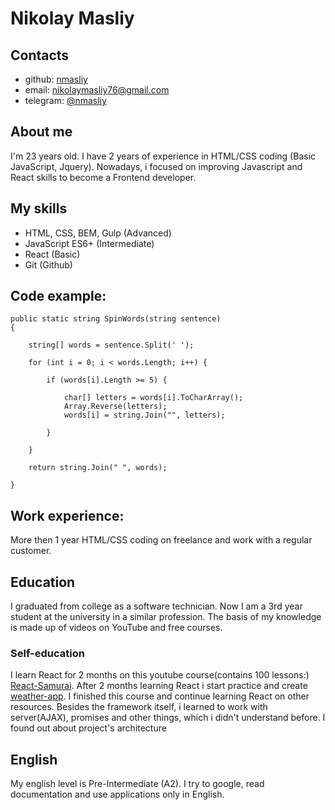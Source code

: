 # __Nikolay Masliy__
## __Contacts__
* github: [nmasliy](https://github.com/nmasliy)
* email: nikolaymasliy76@gmail.com
* telegram: [@nmasliy](https://t.me/nmasliy)

## __About me__
I'm 23 years old. I have 2 years of experience in HTML/CSS coding (Basic JavaScript, Jquery). Nowadays, i focused on improving Javascript and React skills to become a Frontend developer. 

## __My skills__
* HTML, CSS, BEM, Gulp (Advanced)
* JavaScript ES6+ (Intermediate)
* React (Basic)
* Git (Github)

## __Code example:__
```
public static string SpinWords(string sentence)
{
    
    string[] words = sentence.Split(' ');
    
    for (int i = 0; i < words.Length; i++) {

        if (words[i].Length >= 5) {

            char[] letters = words[i].ToCharArray();
            Array.Reverse(letters);
            words[i] = string.Join("", letters);

        }

    }
    
    return string.Join(" ", words);
    
}
```
## __Work experience:__
More then 1 year HTML/CSS coding on freelance and work with a regular customer.

## __Education__
I graduated from college as a software technician. Now I am a 3rd year student at the university in a similar profession. The basis of my knowledge is made up of videos on YouTube and free courses.

### __Self-education__
I learn React for 2 months on this youtube course(contains 100 lessons:) [React-Samurai](https://www.youtube.com/playlist?list=PLcvhF2Wqh7DNVy1OCUpG3i5lyxyBWhGZ8). 
After 2 months learning React i start practice and create [weather-app](https://github.com/nmasliy/react-weather-app).
I finished this course and continue learning React on other resources.
Besides the framework itself, i learned to work with server(AJAX), promises and other things, which i didn't understand before. I found out about project's architecture

## __English__
My english level is Pre-Intermediate (A2). I try to google, read documentation and use applications only in English.

